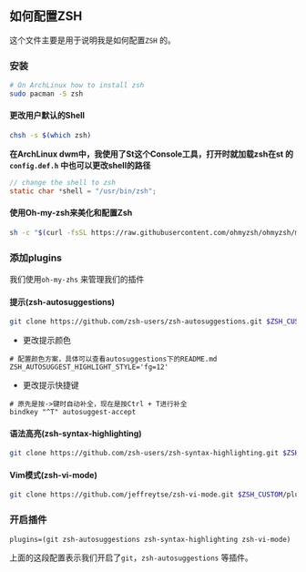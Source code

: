 ## 如何配置ZSH

这个文件主要是用于说明我是如何配置`ZSH` 的。

### 安装
```bash
# On ArchLinux how to install zsh
sudo pacman -S zsh
```

#### 更改用户默认的Shell
```bash
chsh -s $(which zsh)
```

**在ArchLinux dwm中，我使用了St这个Console工具，打开时就加载zsh在st 的`config.def.h` 中也可以更改shell的路径**
```c
// change the shell to zsh
static char *shell = "/usr/bin/zsh";
```

#### 使用Oh-my-zsh来美化和配置Zsh
```bash
sh -c "$(curl -fsSL https://raw.githubusercontent.com/ohmyzsh/ohmyzsh/master/tools/install.sh)"
```

### 添加plugins
我们使用`oh-my-zhs` 来管理我们的插件

#### 提示(zsh-autosuggestions)
```bash
git clone https://github.com/zsh-users/zsh-autosuggestions.git $ZSH_CUSTOM/plugins/zsh-autosuggestions
```

* 更改提示颜色
```config
# 配置颜色方案，具体可以查看autosuggestions下的README.md
ZSH_AUTOSUGGEST_HIGHLIGHT_STYLE='fg=12'
```

* 更改提示快捷键
```config
# 原先是按->键时自动补全，现在是按Ctrl + T进行补全
bindkey "^T" autosuggest-accept
```

#### 语法高亮(zsh-syntax-highlighting)
```bash
git clone https://github.com/zsh-users/zsh-syntax-highlighting.git $ZSH_CUSTOM/plugins/zsh-syntax-highlighting
```

#### Vim模式(zsh-vi-mode)
```bash
git clone https://github.com/jeffreytse/zsh-vi-mode.git $ZSH_CUSTOM/plugins/zsh-vi-mode
```

### 开启插件
```config
plugins=(git zsh-autosuggestions zsh-syntax-highlighting zsh-vi-mode)
```

上面的这段配置表示我们开启了`git`，`zsh-autosuggestions` 等插件。






